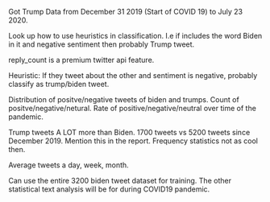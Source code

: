 Got Trump Data from December 31 2019 (Start of COVID 19) to July 23 2020.


Look up how to use heuristics in classification.
I.e if includes the word Biden in it and negative sentiment then probably
Trump tweet.

reply_count is a premium twitter api feature.

Heuristic: If they tweet about the other and sentiment is negative, probably classify as
trump/biden tweet.

Distribution of positve/negative tweets of biden and trumps.
Count of positve/negative/netural.
Rate of positive/negative/neutral over time of the pandemic.



Trump tweets A LOT more than Biden.
1700 tweets vs 5200 tweets since December 2019.
Mention this in the report. Frequency statistics not as cool then.

Average tweets a day, week, month.

Can use the entire 3200 biden tweet dataset for training. 
The other statistical text analysis will be for during COVID19 pandemic.


